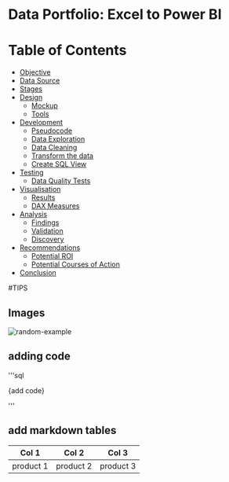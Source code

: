 # Data Portfolio: Excel to Power BI


# Table of Contents

- [Objective](#Objective)
- [Data Source](#Data_Source)
- [Stages](#Stages)
- [Design](#Design)
  - [Mockup](#Mockup)
  - [Tools](#Tools)
- [Development](#Development)
  - [Pseudocode](#Pseudocode)
  - [Data Exploration](#Data_Exploration)
  - [Data Cleaning](#Data_Cleaning)
  - [Transform the data](#Transform_the_data)
  - [Create SQL View](#Create_SQL_View)
- [Testing](#Testing)
  - [Data Quality Tests](#Data_Quality_Tests)
- [Visualisation](#Visualisation)
  - [Results](#Results)
  - [DAX Measures](#DAX_Measures)
- [Analysis](#Analysis)
  - [Findings](#Findings)
  - [Validation](#Validation)
  - [Discovery](#Discovery)
- [Recommendations](#Recommendations)
  - [Potential ROI](#Potential_ROI)
  - [Potential Courses of Action](#Potential_Courses_of_Action)
- [Conclusion](#Conclusion)


#TIPS

## Images
![random-example](file_path)

## adding code

'''sql

{add code}

'''

## add markdown tables

| Col 1 | Col 2 | Col 3 |
| --- | --- | --- |
| product 1 | product 2 | product 3 |



